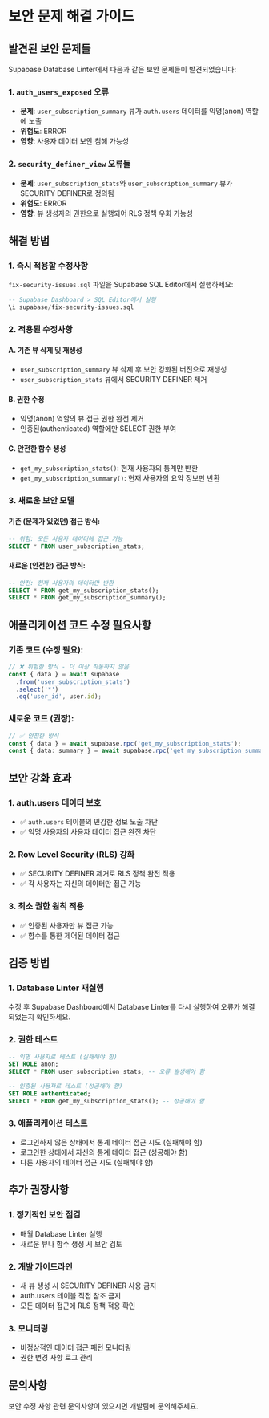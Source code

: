 # 보안 문제 해결 가이드

## 발견된 보안 문제들

Supabase Database Linter에서 다음과 같은 보안 문제들이 발견되었습니다:

### 1. `auth_users_exposed` 오류
- **문제**: `user_subscription_summary` 뷰가 `auth.users` 데이터를 익명(anon) 역할에 노출
- **위험도**: ERROR
- **영향**: 사용자 데이터 보안 침해 가능성

### 2. `security_definer_view` 오류들
- **문제**: `user_subscription_stats`와 `user_subscription_summary` 뷰가 SECURITY DEFINER로 정의됨
- **위험도**: ERROR
- **영향**: 뷰 생성자의 권한으로 실행되어 RLS 정책 우회 가능성

## 해결 방법

### 1. 즉시 적용할 수정사항

`fix-security-issues.sql` 파일을 Supabase SQL Editor에서 실행하세요:

```sql
-- Supabase Dashboard > SQL Editor에서 실행
\i supabase/fix-security-issues.sql
```

### 2. 적용된 수정사항

#### A. 기존 뷰 삭제 및 재생성
- `user_subscription_summary` 뷰 삭제 후 보안 강화된 버전으로 재생성
- `user_subscription_stats` 뷰에서 SECURITY DEFINER 제거

#### B. 권한 수정
- 익명(anon) 역할의 뷰 접근 권한 완전 제거
- 인증된(authenticated) 역할에만 SELECT 권한 부여

#### C. 안전한 함수 생성
- `get_my_subscription_stats()`: 현재 사용자의 통계만 반환
- `get_my_subscription_summary()`: 현재 사용자의 요약 정보만 반환

### 3. 새로운 보안 모델

#### 기존 (문제가 있었던) 접근 방식:
```sql
-- 위험: 모든 사용자 데이터에 접근 가능
SELECT * FROM user_subscription_stats;
```

#### 새로운 (안전한) 접근 방식:
```sql
-- 안전: 현재 사용자의 데이터만 반환
SELECT * FROM get_my_subscription_stats();
SELECT * FROM get_my_subscription_summary();
```

## 애플리케이션 코드 수정 필요사항

### 기존 코드 (수정 필요):
```typescript
// ❌ 위험한 방식 - 더 이상 작동하지 않음
const { data } = await supabase
  .from('user_subscription_stats')
  .select('*')
  .eq('user_id', user.id);
```

### 새로운 코드 (권장):
```typescript
// ✅ 안전한 방식
const { data } = await supabase.rpc('get_my_subscription_stats');
const { data: summary } = await supabase.rpc('get_my_subscription_summary');
```

## 보안 강화 효과

### 1. auth.users 데이터 보호
- ✅ `auth.users` 테이블의 민감한 정보 노출 차단
- ✅ 익명 사용자의 사용자 데이터 접근 완전 차단

### 2. Row Level Security (RLS) 강화
- ✅ SECURITY DEFINER 제거로 RLS 정책 완전 적용
- ✅ 각 사용자는 자신의 데이터만 접근 가능

### 3. 최소 권한 원칙 적용
- ✅ 인증된 사용자만 뷰 접근 가능
- ✅ 함수를 통한 제어된 데이터 접근

## 검증 방법

### 1. Database Linter 재실행
수정 후 Supabase Dashboard에서 Database Linter를 다시 실행하여 오류가 해결되었는지 확인하세요.

### 2. 권한 테스트
```sql
-- 익명 사용자로 테스트 (실패해야 함)
SET ROLE anon;
SELECT * FROM user_subscription_stats; -- 오류 발생해야 함

-- 인증된 사용자로 테스트 (성공해야 함)
SET ROLE authenticated;
SELECT * FROM get_my_subscription_stats(); -- 성공해야 함
```

### 3. 애플리케이션 테스트
- 로그인하지 않은 상태에서 통계 데이터 접근 시도 (실패해야 함)
- 로그인한 상태에서 자신의 통계 데이터 접근 (성공해야 함)
- 다른 사용자의 데이터 접근 시도 (실패해야 함)

## 추가 권장사항

### 1. 정기적인 보안 점검
- 매월 Database Linter 실행
- 새로운 뷰나 함수 생성 시 보안 검토

### 2. 개발 가이드라인
- 새 뷰 생성 시 SECURITY DEFINER 사용 금지
- auth.users 테이블 직접 참조 금지
- 모든 데이터 접근에 RLS 정책 적용 확인

### 3. 모니터링
- 비정상적인 데이터 접근 패턴 모니터링
- 권한 변경 사항 로그 관리

## 문의사항

보안 수정 사항 관련 문의사항이 있으시면 개발팀에 문의해주세요.